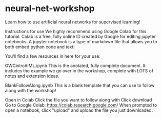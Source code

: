 # neural-net-workshop
Learn how to use artificial neural networks for supervised learning!

Instructions for use
We highly recommend using Google Colab for this tutorial. Colab is a free, fully online ID created by Google for editing jupyter notebooks. A jupyter notebook is a type of markdown file that allows you to both embed python code and text!

You'll find a few resources in here for your use:

GWCintroAIML.ipynb
This is the anotated, fully complete document. It includes the example we go over in the workshop, complete with LOTS of notes and extension ideas.

BlankFollowAlong.ipynb
This is a blank template that you can use to follow along with the workshop!

Open in Colab
Click the file you want to follow along with
Click download
Go to Google Colab: https://colab.research.google.com/
When prompted to open a notebook, click "upload" and upload the file you just downloaded.
